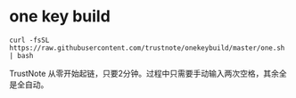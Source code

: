 # one key build

```
curl -fsSL https://raw.githubusercontent.com/trustnote/onekeybuild/master/one.sh | bash
```

TrustNote 从零开始起链，只要2分钟。过程中只需要手动输入两次空格，其余全是全自动。